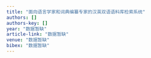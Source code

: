 ```yaml
---
title: "面向语言学家和词典编纂专家的汉英双语语料库检索系统"
authors: []
authors-key: []
year: "数据暂缺"
article-link: "数据暂缺"
venue: "数据暂缺"
bibex: "数据暂缺"
---
```

